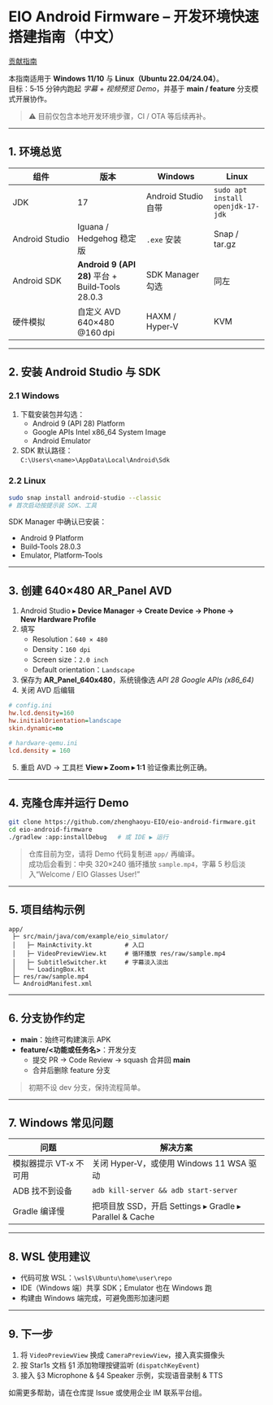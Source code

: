 
# EIO Android Firmware – 开发环境快速搭建指南（中文）

[贡献指南](CONTRIBUTING_CN.md)

本指南适用于 **Windows 11/10** 与 **Linux（Ubuntu 22.04/24.04）**。  
目标：5‑15 分钟内跑起 *字幕 + 视频预览 Demo*，并基于 **main / feature** 分支模式开展协作。

> ⚠ 目前仅包含本地开发环境步骤，CI / OTA 等后续再补。

---

## 1. 环境总览

| 组件 | 版本 | Windows | Linux |
|------|------|---------|-------|
| JDK  | 17  | Android Studio 自带 | `sudo apt install openjdk-17-jdk` |
| Android Studio | Iguana / Hedgehog 稳定版 | `.exe` 安装 | Snap / tar.gz |
| Android SDK | **Android 9 (API 28)** 平台 + Build‑Tools 28.0.3 | SDK Manager 勾选 | 同左 |
| 硬件模拟 | 自定义 AVD 640×480 @160 dpi | HAXM / Hyper‑V | KVM |

---

## 2. 安装 Android Studio 与 SDK

### 2.1 Windows

1. 下载安装包并勾选：  
   * Android 9 (API 28) Platform  
   * Google APIs Intel x86_64 System Image  
   * Android Emulator  
2. SDK 默认路径：  
   `C:\Users\<name>\AppData\Local\Android\Sdk`

### 2.2 Linux

```bash
sudo snap install android-studio --classic
# 首次启动按提示装 SDK、工具
```

SDK Manager 中确认已安装：

* Android 9 Platform
* Build‑Tools 28.0.3
* Emulator, Platform‑Tools

---

## 3. 创建 640×480 AR_Panel AVD

1. Android Studio ▸ **Device Manager → Create Device → Phone → New Hardware Profile**  
2. 填写  
   * Resolution：`640 × 480`  
   * Density：`160 dpi`  
   * Screen size：`2.0 inch`  
   * Default orientation：`Landscape`  
3. 保存为 **AR_Panel_640x480**，系统镜像选 *API 28 Google APIs (x86_64)*  
4. 关闭 AVD 后编辑

```ini
# config.ini
hw.lcd.density=160
hw.initialOrientation=landscape
skin.dynamic=no

# hardware-qemu.ini
lcd.density = 160
```

5. 重启 AVD → 工具栏 **View ▸ Zoom ▸ 1:1** 验证像素比例正确。

---

## 4. 克隆仓库并运行 Demo

```bash
git clone https://github.com/zhenghaoyu-EIO/eio-android-firmware.git
cd eio-android-firmware
./gradlew :app:installDebug   # 或 IDE ▶ 运行
```

> 仓库目前为空，请将 Demo 代码复制进 `app/` 再编译。  
> 成功后会看到：中央 320×240 循环播放 `sample.mp4`，字幕 5 秒后淡入“Welcome / EIO Glasses User!”

---

## 5. 项目结构示例

```
app/
 ├─ src/main/java/com/example/eio_simulator/
 │   ├─ MainActivity.kt         # 入口
 │   ├─ VideoPreviewView.kt     # 循环播放 res/raw/sample.mp4
 │   ├─ SubtitleSwitcher.kt     # 字幕淡入淡出
 │   └─ LoadingBox.kt
 ├─ res/raw/sample.mp4
 └─ AndroidManifest.xml
```

---

## 6. 分支协作约定

* **main**：始终可构建演示 APK  
* **feature/<功能或任务名>**：开发分支  
  * 提交 PR → Code Review → squash 合并回 **main**  
  * 合并后删除 feature 分支

> 初期不设 dev 分支，保持流程简单。

---

## 7. Windows 常见问题

| 问题 | 解决方案 |
|------|----------|
| 模拟器提示 VT‑x 不可用 | 关闭 Hyper‑V，或使用 Windows 11 WSA 驱动 |
| ADB 找不到设备 | `adb kill-server && adb start-server` |
| Gradle 编译慢 | 把项目放 SSD，开启 Settings ▸ Gradle ▸ Parallel & Cache |

---

## 8. WSL 使用建议

* 代码可放 WSL：`\wsl$\Ubuntu\home\user\repo`  
* IDE（Windows 端）共享 SDK；Emulator 也在 Windows 跑  
* 构建由 Windows 端完成，可避免图形加速问题

---

## 9. 下一步

1. 将 `VideoPreviewView` 换成 `CameraPreviewView`，接入真实摄像头  
2. 按 Star1s 文档 §1 添加物理按键监听 (`dispatchKeyEvent`)  
3. 接入 §3 Microphone & §4 Speaker 示例，实现语音录制 & TTS  

如需更多帮助，请在仓库提 Issue 或使用企业 IM 联系平台组。
